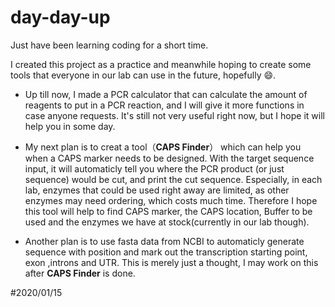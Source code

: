 # day-day-up
Just have been learning coding for a short time.  

I created this project as a practice and meanwhile hoping to create some tools that everyone in our lab can use  in the future, hopefully :smile:.

- Up till now, I made a PCR calculator that can calculate the amount of reagents to put in a PCR reaction, and I will give it more functions in case anyone requests. It's still not very useful right now, but I hope it will help you in some day.

- My next plan is to creat a tool（**CAPS Finder**） which can help you when a CAPS marker needs to be designed. With the target sequence input, it will automaticly tell you where the PCR product (or just sequence) would be cut, and print the cut sequence. Especially, in each lab, enzymes that could be used right away are limited, as other enzymes may need ordering, which costs much time. Therefore I hope this tool will help to find CAPS marker, the CAPS location, Buffer to be used and the enzymes we have at stock(currently in our lab though).

- Another plan is to use fasta data from NCBI to automaticly generate sequence with position and mark out the transcription starting point, exon ,introns and UTR. This is merely just a thought, I may work on this after **CAPS Finder** is done.

#2020/01/15
